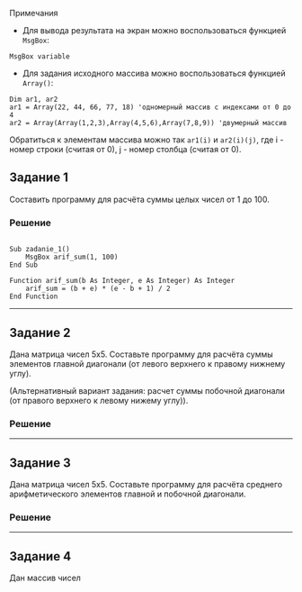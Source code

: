 Примечания

- Для вывода результата на экран можно воспользоваться функцией ``` MsgBox ```:
```VBA
MsgBox variable
```
- Для задания исходного массива можно воспользоваться функцией ``` Array() ```:
```VBA
Dim ar1, ar2
ar1 = Array(22, 44, 66, 77, 18) 'одномерный массив с индексами от 0 до 4
ar2 = Array(Array(1,2,3),Array(4,5,6),Array(7,8,9)) 'двумерный массив

```
 Обратиться к элементам массива можно так ``` ar1(i) ``` и ``` ar2(i)(j) ```, где i - номер строки (считая от 0), j - номер столбца (считая от 0).
 

## Задание 1

Составить программу для расчёта суммы целых чисел от 1 до 100.

### Решение

```VBA

Sub zadanie_1()
    MsgBox arif_sum(1, 100)
End Sub

Function arif_sum(b As Integer, e As Integer) As Integer
    arif_sum = (b + e) * (e - b + 1) / 2
End Function

```


----

## Задание 2

Дана матрица чисел 5x5. Составьте программу для расчёта суммы элементов главной диагонали (от левого верхнего к правому нижнему углу).

(Альтернативный вариант задания: расчет суммы побочной диагонали (от правого верхнего к левому нижему углу)).

### Решение
----

## Задание 3

Дана матрица чисел 5x5.  Составьте программу для расчёта среднего арифметического элементов главной и побочной диагонали.

### Решение
----

## Задание 4

Дан массив чисел
